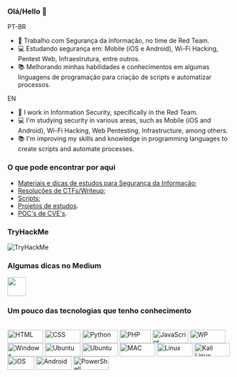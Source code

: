 ### Olá/Hello 👋

<!--
**EvelynMurasaki/EvelynMurasaki** is a ✨ _special_ ✨ repository because its `README.md` (this file) appears on your GitHub profile.

Here are some ideas to get you started:

- 🔭 I’m currently working on ...
- 🌱 I’m currently learning ...
- 👯 I’m looking to collaborate on ...
- 🤔 I’m looking for help with ...
- 💬 Ask me about ...
- 📫 How to reach me: ...
- 😄 Pronouns: ...
- ⚡ Fun fact: ...
-->

PT-BR
- 🏢 Trabalho com Segurança da Informação, no time de Red Team.
- 💻 Estudando segurança em: Mobile (iOS e Android), Wi-Fi Hacking, Pentest Web, Infraestrutura, entre outros.
- 📚 Melhorando minhas habilidades e conhecimentos em algumas linguagens de programação para criação de scripts e automatizar processos.

EN

- 🏢 I work in Information Security, specifically in the Red Team.
- 💻 I'm studying security in various areas, such as Mobile (iOS and Android), Wi-Fi Hacking, Web Pentesting, Infrastructure, among others.
- 📚 I'm improving my skills and knowledge in programming languages to create scripts and automate processes.

### O que pode encontrar por aqui
- [Materiais e dicas de estudos para Segurança da Informação](https://github.com/EvelynMurasaki/Dicas-Materiais);
- [Resoluções de CTFs/Writeup](https://github.com/EvelynMurasaki/CTFs-Resolucoes);
- [Scripts](https://github.com/EvelynMurasaki/automacao);
- [Projetos de estudos](https://github.com/EvelynMurasaki/Projetos-Estudos).
- [POC's de CVE's](https://github.com/EvelynMurasaki/POC-CVE).


<!--
### Minha Rede Social
<p align="left">  
    <a href="https://www.linkedin.com/in/usuario-aqui/"><img src="https://cdn1.iconfinder.com/data/icons/social-media-rounded-corners/512/Rounded_Linkedin2_svg-256.png" width="32" height="32" />
https://cdn3.iconfinder.com/data/icons/social-media-2285/300/Medium-Logo-Black-RGB_300x80-512.png
    </a> -->
 ### TryHackMe
 
  <img src="https://tryhackme-badges.s3.amazonaws.com/Murasakie.png" alt="TryHackMe">

   
 ### Algumas dicas no Medium
<p align="left">
    <a href="https://medium.com/@pentest.miranda"><img src="https://cdn4.iconfinder.com/data/icons/social-media-rounded-corners/512/Medium_rounded_cr-512.png" width="42" height="42"/>
     </a>
 
 ### Um pouco das tecnologias que tenho conhecimento
 
 <div style="display: inline_block"><br>
  <img align="center" alt="HTML" height="30" width="80" src="https://img.shields.io/badge/HTML5-E34F26?style=for-the-badge&logo=html5&logoColor=white">
  <img align="center" alt="CSS" height="30" width="80" src="https://img.shields.io/badge/CSS-239120?&style=for-the-badge&logo=css3&logoColor=white">
  <img align="center" alt="Python" height="30" width="80" src="https://img.shields.io/badge/Python-3776AB?style=for-the-badge&logo=python&logoColor=white">
  <img align="center" alt="PHP" height="30" width="70" src="https://img.shields.io/badge/PHP-777BB4?style=for-the-badge&logo=php&logoColor=white">
  <img align="center" alt="JavaScript" height="30" width="80" src="https://img.shields.io/badge/JavaScript-323330?style=for-the-badge&logo=javascript&logoColor=F7DF1E">
  <img align="center" alt="WP" height="30" width="80" src="https://img.shields.io/badge/Wordpress-21759B?style=for-the-badge&logo=wordpress&logoColor=white">
  <img align="center" alt="Windows" height="30" width="80" src="https://img.shields.io/badge/Windows-0078D6?style=for-the-badge&logo=windows&logoColor=white">
  <img align="center" alt="Ubuntu" height="30" width="80" src="https://img.shields.io/badge/Ubuntu-E95420?style=for-the-badge&logo=ubuntu&logoColor=white">
  <img align="center" alt="Ubuntu" height="30" width="80" src="https://img.shields.io/badge/Debian-A81D33?style=for-the-badge&logo=debian&logoColor=white">
  <img align="center" alt="MAC" height="30" width="80" src="https://img.shields.io/badge/mac%20os-000000?style=for-the-badge&logo=apple&logoColor=white">
  <img align="center" alt="Linux" height="30" width="80" src="https://img.shields.io/badge/Linux-FCC624?style=for-the-badge&logo=linux&logoColor=black">
  <img align="center" alt="Kali Linux" height="30" width="80" src="https://img.shields.io/badge/Kali_Linux-557C94?style=for-the-badge&logo=kali-linux&logoColor=white">
  <img align="center" alt="iOS" height="30" width="60" src="https://img.shields.io/badge/iOS-000000?style=for-the-badge&logo=ios&logoColor=white">
  <img align="center" alt="Android" height="30" width="80" src="https://img.shields.io/badge/Android-3DDC84?style=for-the-badge&logo=android&logoColor=white">
  <img align="center" alt="PowerShell" height="30" width="80" src="https://img.shields.io/badge/powershell-5391FE?style=for-the-badge&logo=powershell&logoColor=white">
  
</div>



